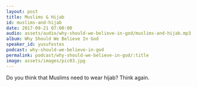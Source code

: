 ```yaml
---
layout: post
title: Muslims & Hijab 
id: muslims-and-hijab
date: 2017-09-21 07:00:00
audio: assets/audio/why-should-we-believe-in-god/muslims-and-hijab.mp3
album: Why Should We Believe In God
speaker_id: yusufestes 
podcast: why-should-we-believe-in-god
permalink: podcast/why-should-we-believe-in-god/:title
image: assets/images/pic03.jpg
---
```


Do you think that Muslims need to wear hijab? Think again.
